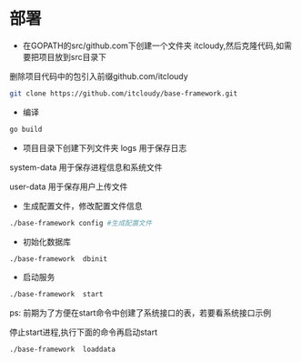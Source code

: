# 部署

* 在GOPATH的src/github.com下创建一个文件夹 itcloudy,然后克隆代码,如需要把项目放到src目录下

删除项目代码中的包引入前缀github.com/itcloudy
```sh
git clone https://github.com/itcloudy/base-framework.git
```
* 编译
```sh
go build
```
* 项目目录下创建下列文件夹
logs 用于保存日志

system-data   用于保存进程信息和系统文件

user-data 用于保存用户上传文件

* 生成配置文件，修改配置文件信息
```sh
./base-framework config #生成配置文件
````

* 初始化数据库
```sh
./base-framework  dbinit
```

* 启动服务
```sh
./base-framework  start
```

ps: 前期为了方便在start命令中创建了系统接口的表，若要看系统接口示例

停止start进程,执行下面的命令再启动start
```sh
./base-framework  loaddata
```